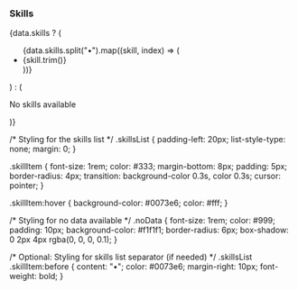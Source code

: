 <section className={styles.section}>
  <h3>Skills</h3>
  {data.skills ? (
    <ul className={styles.skillsList}>
      {data.skills.split("•").map((skill, index) => (
        <li key={index} className={styles.skillItem}>
          {skill.trim()}
        </li>
      ))}
    </ul>
  ) : (
    <p>No skills available</p>
  )}
</section>



/* Styling for the skills list */
.skillsList {
  padding-left: 20px;
  list-style-type: none;
  margin: 0;
}

.skillItem {
  font-size: 1rem;
  color: #333;
  margin-bottom: 8px;
  padding: 5px;
  border-radius: 4px;
  transition: background-color 0.3s, color 0.3s;
  cursor: pointer;
}

.skillItem:hover {
  background-color: #0073e6;
  color: #fff;
}

/* Styling for no data available */
.noData {
  font-size: 1rem;
  color: #999;
  padding: 10px;
  background-color: #f1f1f1;
  border-radius: 6px;
  box-shadow: 0 2px 4px rgba(0, 0, 0, 0.1);
}

/* Optional: Styling for skills list separator (if needed) */
.skillsList .skillItem:before {
  content: "•";
  color: #0073e6;
  margin-right: 10px;
  font-weight: bold;
}
